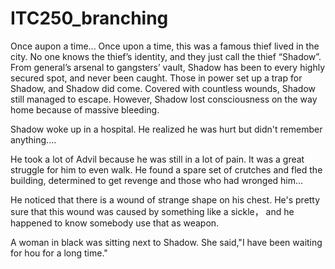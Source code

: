 # ITC250_branching

Once aupon a time...
Once upon a time, this was a famous thief lived in the city. No one knows the thief’s identity, and they just call the thief “Shadow”. From general’s arsenal to gangsters’ vault, Shadow has been to every highly secured spot, and never been caught.
Those in power set up a trap for Shadow, and Shadow did come. Covered with countless wounds, Shadow still managed to escape. However, Shadow lost consciousness on the way home because of massive bleeding.

Shadow woke up in a hospital. He realized he was hurt but didn't remember anything....

He took a lot of Advil because he was still in a lot of pain. It was a great struggle for him to even walk. He found a spare set of crutches and fled the building, determined to get revenge and those who had wronged him...

He noticed that there is a wound of strange shape on his chest. He's pretty sure that this wound was caused by something like a sickle， and he happened to know somebody use that as weapon.

A woman in black was sitting next to Shadow. She said,"I have been waiting for hou for a long time."
